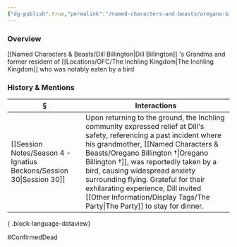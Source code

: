 ```yaml
---
{"dg-publish":true,"permalink":"/named-characters-and-beasts/oregano-billington/","tags":["NPC"],"updated":"2025-08-11T11:53:32.049+01:00"}
---
```



### Overview
[[Named Characters & Beasts/Dill Billington\|Dill Billington]] 's Grandma and former resident of [[Locations/OFC/The Inchling Kingdom\|The Inchling Kingdom]] who was notably eaten by a bird 

### History & Mentions
| §                                                                       | Interactions                                                                                                                                                                                                                                                                                                                                   |
| ----------------------------------------------------------------------- | ---------------------------------------------------------------------------------------------------------------------------------------------------------------------------------------------------------------------------------------------------------------------------------------------------------------------------------------------- |
| [[Session Notes/Season 4 - Ignatius Beckons/Session 30\|Session 30]] | Upon returning to the ground, the Inchling community expressed relief at Dill's safety, referencing a past incident where his grandmother, [[Named Characters & Beasts/Oregano Billington †\|Oregano Billington †]], was reportedly taken by a bird, causing widespread anxiety surrounding flying. Grateful for their exhilarating experience, Dill invited [[Other Information/Display Tags/The Party\|The Party]] to stay for dinner. |

{ .block-language-dataview}

#ConfirmedDead